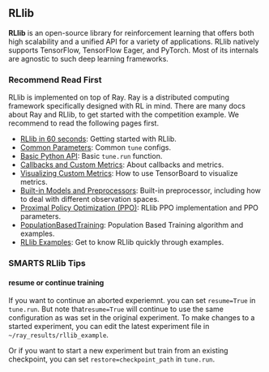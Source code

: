 ## RLlib
**RLlib** is an open-source library for reinforcement learning that offers both high scalability and a unified API for a variety 
of applications. RLlib natively supports TensorFlow, TensorFlow Eager, and PyTorch. Most of its internals are agnostic to such
deep learning frameworks.

### Recommend Read First
RLlib is implemented on top of Ray. Ray is a distributed computing framework specifically designed with RL in mind. There are 
many docs about Ray and RLlib, to get started with the competition example. We recommend to read the following pages first.

- [RLlib in 60 seconds](https://docs.ray.io/en/latest/rllib.html#rllib-in-60-seconds): Getting started with RLlib.
- [Common Parameters](https://docs.ray.io/en/latest/rllib-training.html#common-parameters): Common `tune` configs.
- [Basic Python API](https://docs.ray.io/en/latest/rllib-training.html#basic-python-api): Basic `tune.run` function.
- [Callbacks and Custom Metrics](https://docs.ray.io/en/latest/rllib-training.html#callbacks-and-custom-metrics): About callbacks and metrics.
- [Visualizing Custom Metrics](https://docs.ray.io/en/latest/rllib-training.html#visualizing-custom-metrics): How to use TensorBoard to visualize metrics.
- [Built-in Models and Preprocessors](https://docs.ray.io/en/latest/rllib-models.html#default-behaviours): Built-in preprocessor, including how to deal with different observation spaces.
- [Proximal Policy Optimization (PPO)](https://docs.ray.io/en/latest/rllib-algorithms.html#proximal-policy-optimization-ppo): RLlib PPO implementation and PPO parameters.
- [PopulationBasedTraining](https://docs.ray.io/en/latest/tune/api_docs/schedulers.html#populationbasedtraining): Population Based Training algorithm and examples. 
- [RLlib Examples](https://docs.ray.io/en/latest/rllib-examples.html): Get to know RLlib quickly through examples.

### SMARTS RLlib Tips

#### resume or continue training
If you want to continue an aborted experiemnt. you can set `resume=True` in `tune.run`. But note that`resume=True` will continue to use the same configuration as was set in the original experiment.
To make changes to a started experiment, you can edit the latest experiment file in `~/ray_results/rllib_example`.

Or if you want to start a new experiment but train from an existing checkpoint, you can set `restore=checkpoint_path` in `tune.run`.
